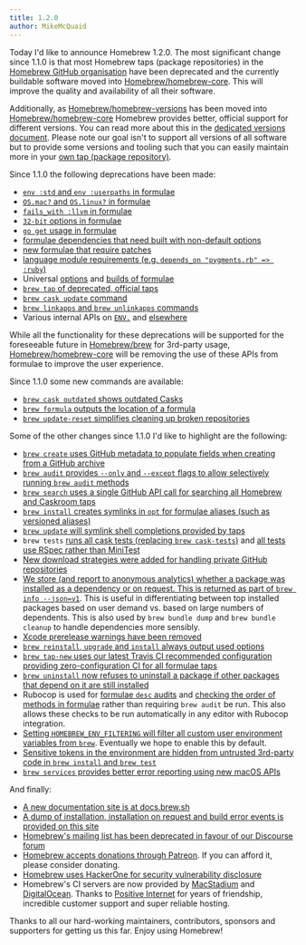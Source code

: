 ```yaml
---
title: 1.2.0
author: MikeMcQuaid
---
```

Today I'd like to announce Homebrew 1.2.0. The most significant change since 1.1.0 is that most Homebrew taps (package repositories) in the [Homebrew GitHub organisation](https://github.com/Homebrew) have been deprecated and the currently buildable software moved into [Homebrew/homebrew-core](https://github.com/Homebrew/homebrew-core). This will improve the quality and availability of all their software.

Additionally, as [Homebrew/homebrew-versions](https://github.com/Homebrew/homebrew-versions) has been moved into [Homebrew/homebrew-core](https://github.com/Homebrew/homebrew-core) Homebrew provides better, official support for different versions. You can read more about this in the [dedicated versions document](https://docs.brew.sh/Versions.html). Please note our goal isn't to support all versions of all software but to provide some versions and tooling such that you can easily maintain more in your [own tap (package repository)](https://docs.brew.sh/How-to-Create-and-Maintain-a-Tap.html).

Since 1.1.0 the following deprecations have been made:

- [`env :std` and `env :userpaths` in formulae](https://github.com/Homebrew/brew/pull/1775)
- [`OS.mac?` and `OS.linux?` in formulae](https://github.com/Homebrew/brew/pull/1674)
- [`fails_with :llvm` in formulae](https://github.com/Homebrew/brew/pull/1673)
- [`32-bit` options in formulae](https://github.com/Homebrew/brew/pull/1698)
- [`go get` usage in formulae](https://github.com/Homebrew/brew/pull/2562)
- [formulae dependencies that need built with non-default options](https://github.com/Homebrew/brew/pull/2482)
- [new formulae that require patches](https://github.com/Homebrew/brew/pull/2479)
- [language module requirements (e.g. `depends_on "pygments.rb" => :ruby`)](https://github.com/Homebrew/brew/pull/2473)
- Universal [options](https://github.com/Homebrew/brew/pull/1844) and [builds of formulae](https://github.com/Homebrew/brew/pull/2477)
- [`brew tap` of deprecated, official taps](https://github.com/Homebrew/brew/pull/2480)
- [`brew cask update` command](https://github.com/Homebrew/brew/pull/1690)
- [`brew linkapps` and `brew unlinkapps` commands](https://github.com/Homebrew/brew/pull/1808)
- Various internal APIs on [`ENV.`](https://github.com/Homebrew/brew/pull/1701) and [elsewhere](https://github.com/Homebrew/brew/pull/2522)

While all the functionality for these deprecations will be supported for the foreseeable future in [Homebrew/brew](https://github.com/homebrew/brew) for 3rd-party usage, [Homebrew/homebrew-core](https://github.com/Homebrew/homebrew-core) will be removing the use of these APIs from formulae to improve the user experience.

Since 1.1.0 some new commands are available:

- [`brew cask outdated` shows outdated Casks](https://github.com/Homebrew/brew/pull/2309)
- [`brew formula` outputs the location of a formula](https://github.com/Homebrew/brew/pull/1972)
- [`brew update-reset` simplifies cleaning up broken repositories](https://github.com/Homebrew/brew/pull/1684)

Some of the other changes since 1.1.0 I'd like to highlight are the following:

- [`brew create` uses GitHub metadata to populate fields when creating from a GitHub archive](https://github.com/Homebrew/brew/pull/2481)
- [`brew audit` provides `--only` and `--except` flags to allow selectively running `brew audit` methods](https://github.com/Homebrew/brew/pull/2478)
- [`brew search` uses a single GitHub API call for searching all Homebrew and Caskroom taps](https://github.com/Homebrew/brew/pull/2540)
- [`brew install` creates symlinks in `opt` for formulae aliases (such as versioned aliases)](https://github.com/Homebrew/brew/pull/1192)
- [`brew update` will symlink shell completions provided by taps](https://github.com/Homebrew/brew/pull/1708)
- `brew tests` [runs all cask tests (replacing `brew cask-tests`)](https://github.com/Homebrew/brew/pull/2260) and [all tests use RSpec rather than MiniTest](https://github.com/Homebrew/brew/pull/2233)
- [New download strategies were added for handling private GitHub repositories](https://github.com/Homebrew/brew/pull/1763)
- [We store (and report to anonymous analytics) whether a package was installed as a dependency or on request. This is returned as part of `brew info --json=v1`](https://github.com/Homebrew/brew/pull/1813). This is useful in differentiating between top installed packages based on user demand vs. based on large numbers of dependents. This is also used by `brew bundle dump` and `brew bundle cleanup` to handle dependencies more sensibly.
- [Xcode prerelease warnings have been removed](https://github.com/Homebrew/brew/pull/1710)
- [`brew reinstall`, `upgrade` and `install` always output used options](https://github.com/Homebrew/brew/pull/1642)
- [`brew tap-new` uses our latest Travis CI recommended configuration providing zero-configuration CI for all formulae taps](https://github.com/Homebrew/brew/pull/1608)
- [`brew uninstall` now refuses to uninstall a package if other packages that depend on it are still installed](https://github.com/Homebrew/brew/pull/1082)
- Rubocop is used for [formulae `desc` audits](https://github.com/Homebrew/brew/pull/2242) and [checking the order of methods in formulae](https://github.com/Homebrew/brew/pull/2465) rather than requiring `brew audit` be run. This also allows these checks to be run automatically in any editor with Rubocop integration.
- [Setting `HOMEBREW_ENV_FILTERING` will filter all custom user environment variables from `brew`](https://github.com/Homebrew/brew/pull/1753). Eventually we hope to enable this by default.
- [Sensitive tokens in the environment are hidden from untrusted 3rd-party code in `brew install` and `brew test`](https://github.com/Homebrew/brew/pull/2524)
- [`brew services` provides better error reporting using new macOS APIs](https://github.com/Homebrew/homebrew-services/pull/112)

And finally:

- [A new documentation site is at docs.brew.sh](https://docs.brew.sh)
- [A dump of installation, installation on request and build error events is provided on this site](https://brew.sh/analytics/)
- [Homebrew's mailing list has been deprecated in favour of our Discourse forum](https://discourse.brew.sh)
- [Homebrew accepts donations through Patreon](https://www.patreon.com/homebrew). If you can afford it, please consider donating.
- [Homebrew uses HackerOne for security vulnerability disclosure](https://hackerone.com/homebrew/)
- Homebrew's CI servers are now provided by [MacStadium](https://www.macstadium.com/) and [DigitalOcean](https://www.digitalocean.com). Thanks to [Positive Internet](http://www.positive-internet.com) for years of friendship, incredible customer support and super reliable hosting.

Thanks to all our hard-working maintainers, contributors, sponsors and supporters for getting us this far. Enjoy using Homebrew!
